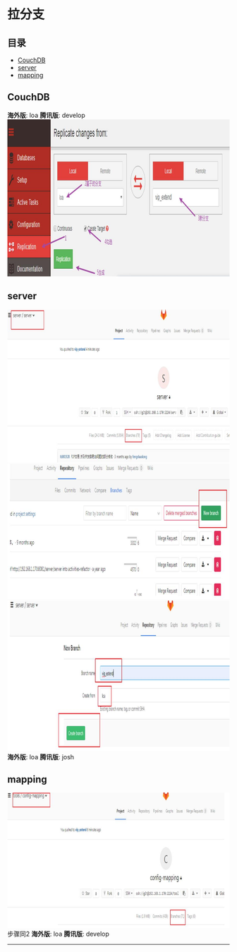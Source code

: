 # 拉分支

## 目录

* [CouchDB](#CouchDB)
* [server](#server)
* [mapping](#mapping)

## CouchDB

**海外版**: loa **腾讯版**: develop
![avatar](/res/TIM截图20190822142713.jpg)

## server

![avatar](/res/TIM截图20190822143040.jpg)
![avatar](/res/TIM截图20190822143105.jpg)
![avatar](/res/TIM截图20190822143129.jpg)
**海外版**: loa **腾讯版**: josh

## mapping

![avatar](/res/TIM截图20190822143231.jpg)
步骤同2
**海外版**: loa **腾讯版**: develop

---

